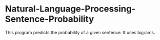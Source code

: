 # Natural-Language-Processing-Sentence-Probability
This program predicts the probability of a given sentence. It uses bigrams.
